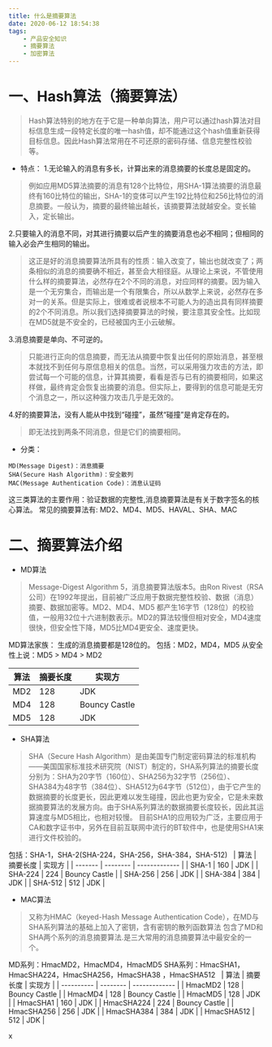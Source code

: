 ```yaml
---
title: 什么是摘要算法
date: 2020-06-12 18:54:38
tags:
    - 产品安全知识
    - 摘要算法
    - 加密算法
---
```


# 一、Hash算法（摘要算法）
>Hash算法特别的地方在于它是一种单向算法，用户可以通过hash算法对目标信息生成一段特定长度的唯一hash值，却不能通过这个hash值重新获得目标信息。因此Hash算法常用在不可还原的密码存储、信息完整性校验等。

<!--more-->

* 特点：
1.无论输入的消息有多长，计算出来的消息摘要的长度总是固定的。
>例如应用MD5算法摘要的消息有128个比特位，用SHA-1算法摘要的消息最终有160比特位的输出，SHA-1的变体可以产生192比特位和256比特位的消息摘要。一般认为，摘要的最终输出越长，该摘要算法就越安全。变长输入，定长输出。

2.只要输入的消息不同，对其进行摘要以后产生的摘要消息也必不相同；但相同的输入必会产生相同的输出。
>这正是好的消息摘要算法所具有的性质：输入改变了，输出也就改变了；两条相似的消息的摘要确不相近，甚至会大相径庭。从理论上来说，不管使用什么样的摘要算法，必然存在2个不同的消息，对应同样的摘要。因为输入是一个无穷集合，而输出是一个有限集合，所以从数学上来说，必然存在多对一的关系。但是实际上，很难或者说根本不可能人为的造出具有同样摘要的2个不同消息。所以我们选择摘要算法的时候，要注意其安全性。比如现在MD5就是不安全的，已经被国内王小云破解。

3.消息摘要是单向、不可逆的。
>只能进行正向的信息摘要，而无法从摘要中恢复出任何的原始消息，甚至根本就找不到任何与原信息相关的信息。当然，可以采用强力攻击的方法，即尝试每一个可能的信息，计算其摘要，看看是否与已有的摘要相同，如果这样做，最终肯定会恢复出摘要的消息。但实际上，要得到的信息可能是无穷个消息之一，所以这种强力攻击几乎是无效的。

4.好的摘要算法，没有人能从中找到“碰撞”，虽然“碰撞”是肯定存在的。
>即无法找到两条不同消息，但是它们的摘要相同。


* 分类：
```
MD(Message Digest)：消息摘要
SHA(Secure Hash Algorithm)：安全散列
MAC(Message Authentication Code)：消息认证码
```

这三类算法的主要作用：验证数据的完整性,消息摘要算法是有关于数字签名的核心算法。
常见的摘要算法有: MD2、MD4、MD5、HAVAL、SHA、MAC


# 二、摘要算法介绍

* MD算法
>Message-Digest Algorithm 5，消息摘要算法版本5。由Ron Rivest（RSA公司）在1992年提出，目前被广泛应用于数据完整性校验、数据（消息）摘要、数据加密等。MD2、MD4、MD5 都产生16字节（128位）的校验值，一般用32位十六进制数表示。MD2的算法较慢但相对安全，MD4速度很快，但安全性下降，MD5比MD4更安全、速度更快。

MD算法家族：
生成的消息摘要都是128位的。
包括：MD2，MD4，MD5
从安全性上说：MD5 > MD4 > MD2

| 算法 | 摘要长度 | 实现方     |
| ---- | -------- | ------------- |
| MD2  | 128      | JDK           |
| MD4  | 128      | Bouncy Castle |
| MD5  | 128      | JDK           |



* SHA算法
>SHA（Secure Hash Algorithm）是由美国专门制定密码算法的标准机构——美国国家标准技术研究院（NIST）制定的，SHA系列算法的摘要长度分别为：SHA为20字节（160位）、SHA256为32字节（256位）、 SHA384为48字节（384位）、SHA512为64字节（512位），由于它产生的数据摘要的长度更长，因此更难以发生碰撞，因此也更为安全，它是未来数据摘要算法的发展方向。由于SHA系列算法的数据摘要长度较长，因此其运算速度与MD5相比，也相对较慢。
目前SHA1的应用较为广泛，主要应用于CA和数字证书中，另外在目前互联网中流行的BT软件中，也是使用SHA1来进行文件校验的。

包括：SHA-1，SHA-2(SHA-224，SHA-256，SHA-384，SHA-512)
 
| 算法  | 摘要长度 | 实现方     |
| ------- | -------- | ------------- |
| SHA-1   | 160      | JDK           |
| SHA-224 | 224      | Bouncy Castle |
| SHA-256 | 256      | JDK           |
| SHA-384 | 384      | JDK           |
| SHA-512 | 512      | JDK           |



* MAC算法
>又称为HMAC（keyed-Hash Message Authentication Code），在MD与SHA系列算法的基础上加入了密钥，含有密钥的散列函数算法
包含了MD和SHA两个系列的消息摘要算法.是三大常用的消息摘要算法中最安全的一个。

MD系列：HmacMD2，HmacMD4，HmacMD5
SHA系列：HmacSHA1，HmacSHA224，HmacSHA256，HmacSHA38
，HmacSHA512
 
| 算法     | 摘要长度 | 实现方     |
| ---------- | -------- | ------------- |
| HmacMD2    | 128      | Bouncy Castle |
| HmacMD4    | 128      | Bouncy Castle |
| HmacMD5    | 128      | JDK           |
| HmacSHA1   | 160      | JDK           |
| HmacSHA224 | 224      | Bouncy Castle |
| HmacSHA256 | 256      | JDK           |
| HmacSHA384 | 384      | JDK           |
| HmacSHA512 | 512      | JDK           |


x